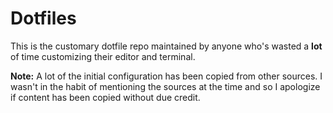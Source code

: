 # Dotfiles

This is the customary dotfile repo maintained by anyone who's wasted a
**lot** of time customizing their editor and terminal.

**Note:** A lot of the initial configuration has been copied from other sources.
I wasn't in the habit of mentioning the sources at the time and so I apologize
if content has been copied without due credit.

